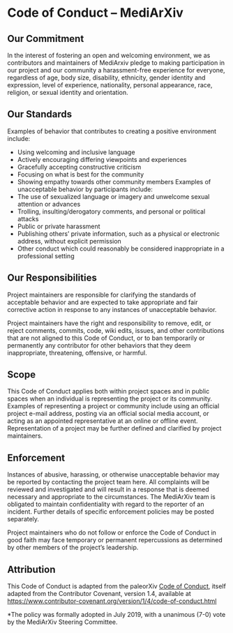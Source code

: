 # Code of Conduct – MediArXiv

## Our Commitment

In the interest of fostering an open and welcoming environment, we as contributors and maintainers of MediArxiv pledge to making participation in our project and our community a harassment-free experience for everyone, regardless of age, body size, disability, ethnicity, gender identity and expression, level of experience, nationality, personal appearance, race, religion, or sexual identity and orientation.

## Our Standards

Examples of behavior that contributes to creating a positive environment include:

* Using welcoming and inclusive language
* Actively encouraging differing viewpoints and experiences
* Gracefully accepting constructive criticism
* Focusing on what is best for the community
* Showing empathy towards other community members Examples of unacceptable behavior by participants include:
* The use of sexualized language or imagery and unwelcome sexual attention or advances
* Trolling, insulting/derogatory comments, and personal or political attacks
* Public or private harassment
* Publishing others’ private information, such as a physical or electronic address, without explicit permission
* Other conduct which could reasonably be considered inappropriate in a professional setting

## Our Responsibilities

Project maintainers are responsible for clarifying the standards of acceptable behavior and are expected to take appropriate and fair corrective action in response to any instances of unacceptable behavior.

Project maintainers have the right and responsibility to remove, edit, or reject comments, commits, code, wiki edits, issues, and other contributions that are not aligned to this Code of Conduct, or to ban temporarily or permanently any contributor for other behaviors that they deem inappropriate, threatening, offensive, or harmful.

## Scope

This Code of Conduct applies both within project spaces and in public spaces when an individual is representing the project or its community. Examples of representing a project or community include using an official project e-mail address, posting via an official social media account, or acting as an appointed representative at an online or offline event. Representation of a project may be further defined and clarified by project maintainers.

## Enforcement

Instances of abusive, harassing, or otherwise unacceptable behavior may be reported by contacting the project team here. All complaints will be reviewed and investigated and will result in a response that is deemed necessary and appropriate to the circumstances. The MediArXiv team is obligated to maintain confidentiality with regard to the reporter of an incident. Further details of specific enforcement policies may be posted separately.

Project maintainers who do not follow or enforce the Code of Conduct in good faith may face temporary or permanent repercussions as determined by other members of the project’s leadership.

## Attribution

This Code of Conduct is adapted from the paleorXiv [Code of Conduct](https://github.com/paleorXiv/resources/blob/master/Code%20of%20Conduct.pdf), itself adapted from the Contributor Covenant, version 1.4, available at https://www.contributor-covenant.org/version/1/4/code-of-conduct.html

*The policy was formally adopted in July 2019, with a unanimous (7-0) vote by the MediArXiv Steering Committee.